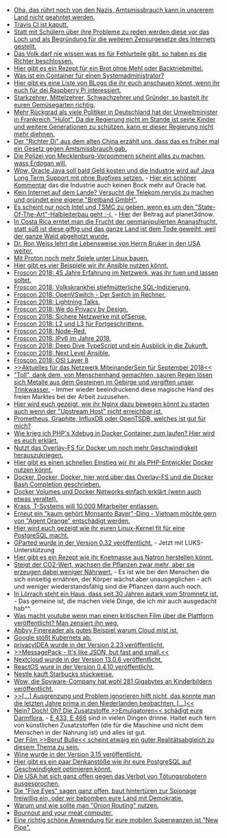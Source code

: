 * [Oha, das rührt noch von den Nazis, Amtsmissbrauch kann in unsrerem Land nicht geahntet werden.](https://blog.fefe.de/?ts=a57adffa)
* [Travis CI ist kaputt.](https://blog.fefe.de/?ts=a57d3932)
* [Statt mit Schülern über ihre Probleme zu reden werden diese vor das Loch und als Begründung für die weiteren Zensurgesetze des Internets gestellt.](https://blog.fefe.de/?ts=a57d1565)
* [Das Volk darf nie wissen was es für Fehlurteile gibt, so haben es die Richter beschlossen.](https://blog.fefe.de/?ts=a57d09a8)
* [Hier gibt es ein Rezept für ein Brot ohne Mehl oder Backtriebmittel.](https://www.smarticular.net/wunderbrot-rezept-saaten-eiweiss-brot/)
* [Was ist ein Container für einen Systemadministrator?](https://opensource.com/article/18/8/sysadmins-guide-containers)
* [Hier gibt es eine Liste von BLogs die ihr euch anschauen könnt, wenn ihr euch für dei Raspberry Pi interessiert.](https://opensource.com/article/18/8/top-10-raspberry-pi-blogs-follow)
* [Starkzehrer, Mittelzehrer, Schwachzehrer und Gründer, so bastelt ihr euren Gemüsegarten richtig.](https://www.smarticular.net/fruchtfolge-biogarten-starkzehrer-mittelzehrer-schwachzehrer-gruenduengung/)
* [Mehr Rückgrad als viele Politiker in Deutschland hat der Umweltminister in Frankreich "Hulot". Da die Regierung nicht im Stande ist seine Kinder und weitere Generationen zu schützen, kann er dieser Regierung nicht mehr diehnen.](https://blog.fefe.de/?ts=a57bbb3e)
* [Der "Richter Di" aus dem alten China erzählt uns, dass das es früher mal ein Gesetz gegen Amtsmissbrauch gab.](https://blog.fefe.de/?ts=a57be579)
* [Die Polizei von Mecklenburg-Vorpommern scheint alles zu machen, wass Erdogan will.](https://blog.fefe.de/?ts=a57be45b)
* [Wow, Oracle Java soll bald Geld kosten und die Industrie wird auf Java Long Term Support mit ohne Bugfixes setzen.](https://blog.fefe.de/?ts=a57be246) - [Hier ein schöner Kommentar](https://blog.fefe.de/?ts=a5785139) das die Industrie auch keinen Bock mehr auf Oracle hat.
* [Kein Internet auf dem Lande? Versucht die Telekom nervös zu machen und gründet eine eigene "Bretband GmbH".](https://blog.fefe.de/?ts=a57bdf26)
* [Es scheint nur noch Intel und TSMC zu geben, wenn es um den "State-Of-The-Art"-Halbleiterbau geht :-(.](https://blog.fefe.de/?ts=a57abf39) - [Hier](https://www.planet3dnow.de/cms/40139-globalfoundries-verabschiedet-sich-von-7nm/) der Beitrag auf planet3dnow.
* [In Costa Rica erntet man die Frucht der genmanipulierten Ananasfrucht, statt süß ist diese giftig und das ganze Land ist dem Tode geweiht, weil der ganze Wald abgeholzt wurde.](https://netzfrauen.org/2018/08/28/ananas-2/)
* [Dr. Ron Weiss lehrt die Lebensweise von Herrn Bruker in den USA weiter.](https://netzfrauen.org/2018/08/28/ernaehrung/)
* [Mit Proton noch mehr Spiele unter Linux bauen.](https://www.pro-linux.de/news/1/26241/valve-stellt-neue-beta-version-von-proton-zum-test-bereit.html)
* [Hier gibt es vier Beispiele wir ihr Ansible nutzen könnt.](https://opensource.com/article/18/8/ansible-playbooks-you-should-try)
* [Froscon 2018: 45 Jahre Erfahrung im Netzwerk, was ihr tuen und lassen soltet.](https://berlin-ak.ftp.media.ccc.de/events/froscon/2018/h264-hd/froscon2018-2248-deu-Best_Current_Operational_Practices_-_Dos_Donts_and_lessons_learned_hd.mp4)
* [Froscon 2018: Volkskrankhei stiefmütterliche SQL-Indizierung.](https://berlin-ak.ftp.media.ccc.de/events/froscon/2018/h264-hd/froscon2018-2143-deu-Volkskrankheit_stiefmuetterliche_SQL-Indizierung_hd.mp4)
* [Froscon 2018: OpenVSwitch - Der Switch im Rechner.](https://berlin-ak.ftp.media.ccc.de/events/froscon/2018/h264-hd/froscon2018-2251-deu-OpenVSwitch_-_Der_Switch_im_Rechner_hd.mp4)
* [Froscon 2018: Lightning Talks.](https://berlin-ak.ftp.media.ccc.de/events/froscon/2018/h264-hd/froscon2018-2322-deu-Lightning_Talks_hd.mp4)
* [Froscon 2018: We do Privacy by Design.](https://berlin-ak.ftp.media.ccc.de/events/froscon/2018/h264-hd/froscon2018-2204-eng-We_do_Privacy_by_Design_hd.mp4)
* [Froscon 2018: Sichere Netzwerke mit pfSense.](https://berlin-ak.ftp.media.ccc.de/events/froscon/2018/h264-hd/froscon2018-2150-deu-Sichere_Netzwerke_mit_pfSense_hd.mp4)
* [Froscon 2018: L2 und L3 für Fortgeschrittene.](https://berlin-ak.ftp.media.ccc.de/events/froscon/2018/h264-hd/froscon2018-2247-deu-L2_L3_fuer_Fortgeschrittene_-_Helle_und_dunkle_Magie_im_Linux-Netzwerkstack_hd.mp4)
* [Froscon 2018: Node-Red.](https://berlin-ak.ftp.media.ccc.de/events/froscon/2018/h264-hd/froscon2018-2209-deu-Node-Red_hd.mp4)
* [Froscon 2018: IPv6 im Jahre 2018.](https://berlin-ak.ftp.media.ccc.de/events/froscon/2018/h264-hd/froscon2018-2242-deu-IPv6_im_Jahre_2018_hd.mp4)
* [Froscon 2018: Deep Dive TypeScript und ein Ausblick in die Zukunft.](https://berlin-ak.ftp.media.ccc.de/events/froscon/2018/h264-hd/froscon2018-2132-deu-Deep_Dive_TypeScript_und_ein_Ausblick_in_die_Zukunft_hd.mp4)
* [Froscon 2018: Next Level Ansible.](https://berlin-ak.ftp.media.ccc.de/events/froscon/2018/h264-hd/froscon2018-2130-deu-Next_Level_Ansible_hd.mp4)
* [Froscon 2018: OSI Layer 8](https://berlin-ak.ftp.media.ccc.de/events/froscon/2018/h264-hd/froscon2018-2183-deu-OSI_Layer_8_hd.mp4)
* [>>Aktuelles für das Netzwerk MiteinanderSein für September 2018<<](https://bio-erzgebirge.de/wp/?p=15619)
* ["Toll", dank dem, von Menschenhand gemachten, sauren Regen lösen sich Metalle aus dem Gesteinen im Gebirge und vergiften unser Trinkwasser.](http://www.sonnenseite.com/de/wissenschaft/raetsel-des-schneeweissen-bachs-erklaert.html) - Immer wieder beeindruckend diese magische Hand des freien Marktes bei der Arbeit zuzusehen.
* [Hier wird euch gezeigt, wie ihr Nginx dazu bewegen könnt zu starten auch wenn der "Upstream Host" nicht erreichbar ist.](https://sandro-keil.de/blog/let-nginx-start-if-upstream-host-is-unavailable-or-down/)
* [Prometheus, Graphite, InfluxDB oder OpenTSDB, welches ist gut für mich?](https://opensource.com/article/18/8/open-source-monitoring-tools)
* [Wie krieg ich PHP's Xdebug in Docker Container zum laufen? Hier wird es euch erklärt.](https://sandro-keil.de/blog/docker-php-xdebug-cli-debugging/)
* [Nutzt das Overlay-FS für Docker um noch mehr Geschwindigkeit herauszukriegen.](https://sandro-keil.de/blog/docker-with-overlayfs-on-ubuntu/)
* [Hier gibt es einen schnellen Einstieg wir ihr als PHP-Entwickler Docker nutzen könnt.](https://sandro-keil.de/blog/docker-for-php-developers/)
* [Docker, Docker, Docker, hier wird über das Overlay-FS und die Docker Bash Completion geschrieben.](https://sandro-keil.de/blog/docker-daemon-tuning-and-json-file-configuration/)
* [Docker Volumes und Docker Networks einfach erklärt (wenn auch etwas veraltet).](https://sandro-keil.de/blog/docker-compose-with-named-volumes-and-multiple-networks/)
* [Krass, T-Systems will 10.000 Mitarbeiter entlassen.](https://blog.fefe.de/?ts=a5784923)
* [Erneut ein "kaum gehört Monsanto Bayer"-Ding - Vietnam möchte gern von "Agent Orange" entschädigt werden.](https://blog.fefe.de/?ts=a57852ba)
* [Hier wird euch gezeigt wie ihr euren Linux-Kernel fit für eine PostgreSQL macht.](https://www.percona.com/blog/2018/08/29/tune-linux-kernel-parameters-for-postgresql-optimization/)
* [GParted wurde in der Version 0.32 veröffentlicht.](https://www.pro-linux.de/news/1/26248/gparted-032-mit-unterst%C3%BCtzung-von-luks-mappings.html) - Jetzt mit LUKS-Unterstützung
* [Hier gibt es ein Rezept wie ihr Knetmasse aus Natron herstellen könnt.](https://www.smarticular.net/natron-salzteig-knetmasse-porzellan-selber-machen-kinder/)
* [Steigt der CO2-Wert, wachsen die Pflanzen zwar mehr, aber sie erzeugen dabei weniger Nährwert.](http://www.sonnenseite.com/de/wissenschaft/co-8322-wert-steigt-naehrwert-sinkt.html) - Es ist wie bei den Menschen die sich einseitig ernähren, der Körper wächst aber unausgeglichen - ach und weniger wiederstandsfähig sind die Pflanzen dann auch noch.
* [In Lörrach steht ein Haus, dass seit 30 Jahren autark vom Stromnetz ist.](http://www.sonnenseite.com/de/energie/zweifamilienhaus-in-loerrach-ist-seit-30-jahren-unabhaengig-vom-stromnetz.html) - Das gemeine ist, die machen viele Dinge, die ich mir auch ausgedacht hab^^.
* [Was macht youtube wenn man einen kritischen Film über die Plattform veröffentlicht? Man zensiert ihn weg.](https://blog.fefe.de/?ts=a579d8a2)
* [Abbyy Finereader als gutes Beispiel warum Cloud mist ist.](https://blog.fefe.de/?ts=a579ce07)
* [Google stößt Kubernets ab.](https://www.pro-linux.de/news/1/26249/google-%C3%BCbergibt-kubernetes-infrastruktur-an-cloud-native.html)
* [privacyIDEA wurde in der Version 2.23 veröffentlicht.](https://www.pro-linux.de/news/1/26251/privacyidea-223-erschienen.html)
* [>>MessagePack - It's like JSON, but fast and small.<<](https://msgpack.org/)
* [Nextcloud wurde in der Version 13.0.6 veröffentlicht.](https://nextcloud.com/blog/more-stability-and-security-with-nextcloud-13.0.6-and-12.0.11/)
* [ReactOS wure in der Version 0.4.10 veröffentlicht.](https://www.phoronix.com/scan.php?page=news_item&px=ReactOS-0.4.10-RC)
* [Nestle kauft Starbucks stückweise.](https://www.neopresse.com/gesellschaft/die-fragwuerdigen-geschaefte-von-nestle-konzern-baut-produktpalette-aus/)
* [Wow, die Spyware-Company hat wohl 281 Gigabytes an Kinderbildern veröffentlicht.](https://blog.fefe.de/?ts=a576c954)
* [>>[...] Ausgrenzung und Problem ignorieren hilft nicht, das konnte man die letzten Jahre prima in den Niederlanden beobachten. [...]<<](https://blog.fefe.de/?ts=a577a673)
* [Nein? Doch! Oh? Die Zusatzstoffe >>Emulgatoren<< schädigt eure Darmflora.](https://netzfrauen.org/2018/08/31/darmkrebs-2/) - [E 433, E 466](https://de.wikipedia.org/wiki/Emulgator) sind in vielen Dingen drinne. Haltet euch fern von künstlichen Zusatzstoffen (die für die Maschine und nicht dem Menschen in der Nahrung ist) und alles ist gut.
* [Der Film >>Beruf Bulle<< scheint etwaig ein guter Realitätsabgleich zu diesem Thema zu sein.](https://blog.fefe.de/?ts=a577521e)
* [Wine wurde in der Version 3.15 veröffentlicht.](https://www.phoronix.com/scan.php?page=news_item&px=Wine-3.15-Released)
* [Hier gibt es ein paar Denkanstöße wie ihr eure PostgreSQL auf Geschwindigkeit optimieren könnt.](https://www.percona.com/blog/2018/08/31/tuning-postgresql-database-parameters-to-optimize-performance/)
* [Die USA hat sich ganz offen gegen das Verbot von Tötungsrobotern ausgesprochen.](https://blog.fefe.de/?ts=a574ba13)
* [Die "Five Eyes" sagen ganz offen, baut hintertüren zur Spionage freiwillig ein, oder wir bebomben eure Land mit Demokratie.](https://blog.fefe.de/?ts=a57442c2)
* [Warum und wie sollte man "Onion Routing" nutzen.](https://ftp.fau.de/cdn.media.ccc.de/events/emf/2018/h264-hd/emf2018-263-eng-Why_and_How_you_should_start_using_Onion_Networking_hd.mp4)
* [Bournout and your meat computer.](https://berlin-ak.ftp.media.ccc.de/events/emf/2018/h264-hd/emf2018-38-eng-Burnout_and_Your_Meat_Computer_hd.mp4)
* [Eine richtig schöne Anwendung für eure mobilen Superwanzen ist "New Pipe".](https://github.com/TeamNewPipe/NewPipe)
